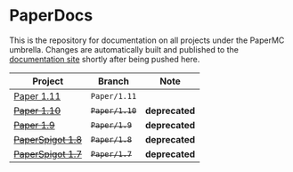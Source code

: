 # PaperDocs
This is the repository for documentation on all projects under the PaperMC umbrella.
Changes are automatically built and published to the [documentation site][doc-site-link] shortly after being pushed here.

| Project                                                            | Branch           | Note           |
|--------------------------------------------------------------------|------------------|----------------|
| [Paper 1.11](https://paper.readthedocs.org/en/paper-1.11/)         | `Paper/1.11`     |                |
| ~~[Paper 1.10](https://paper.readthedocs.org/en/paper-1.10/)~~     | ~~`Paper/1.10`~~ | **deprecated** |
| ~~[Paper 1.9](https://paper.readthedocs.org/en/paper-1.9/)~~       | ~~`Paper/1.9`~~  | **deprecated** |
| ~~[PaperSpigot 1.8](https://paper.readthedocs.org/en/paper-1.8/)~~ | ~~`Paper/1.8`~~  | **deprecated** |
| ~~[PaperSpigot 1.7](https://paper.readthedocs.org/en/paper-1.7/)~~ | ~~`Paper/1.7`~~  | **deprecated** |


[doc-site-link]:https://paper.readthedocs.io/
